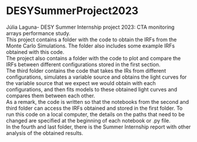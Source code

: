 # DESYSummerProject2023
Júlia Laguna- DESY Summer Internship project 2023: CTA monitoring arrays performance study. \
This project contains a folder with the code to obtain the IRFs from the Monte Carlo Simulations. The folder also includes some example  IRFs obtained with this code. \
The project also contains a folder with the code to plot and compare the IRFs  between different configurations stored in the first section.\
The third folder contains the code that takes the IRs from different configurations, simulates a variable source and obtains the light curves for the variable source that we expect we would obtain with each configurations, and then fits models to these obtained light curves and compares them between each other.\
As a remark, the code is written so that the notebooks from the second and third folder can access the IRFs obtained and stored in the first folder. To run this code on a local computer, the details on the paths that need to be changed are specified at the beginning of each notebook or .py file. \
In the fourth and last folder, there is the Summer Internship report with other analysis of the obtained results.
